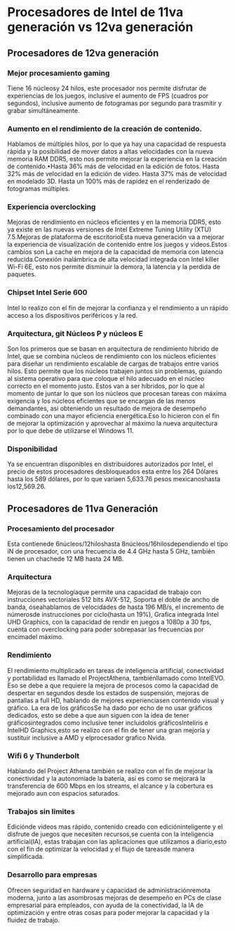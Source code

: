 # Procesadores de Intel de 11va generación vs 12va generación

## Procesadores de 12va generación

### Mejor procesamiento gaming
Tiene 16 núcleosy 24 hilos, este procesador nos permite disfrutar de experiencias de los juegos, inclusive el aumento de FPS (cuadros por segundos), inclusive aumento de fotogramas por segundo para trasmitir y grabar simultáneamente. 

### Aumento en el rendimiento de la creación de contenido.
Hablamos de múltiples hilos, por lo que ya hay una capacidad de respuesta  rápida  y  la  posibilidad  de  mover  datos  a  altas velocidades con la nueva memoria RAM DDR5, esto nos permite mejorar la experiencia en la creación de contenido.•Hasta 36% más de velocidad en la edición de fotos. Hasta 32% más de velocidad en la edición de video. Hasta 37% más de velocidad en modelado 3D. Hasta un 100% más de rapidez en el renderizado de fotogramas múltiples.

### Experiencia overclocking
Mejoras de rendimiento en núcleos eficientes y en la memoria DDR5, esto  ya  existe  en las  nuevas  versiones de  Intel  Extreme Tuning Utility (XTU) 7.5.Mejoras de plataforma de escritorioEsta nueva generación va a mejorar la experiencia de visualización de contenido entre los juegos y videos.Estos cambios son La cache en mejora de la capacidad de memoria con latencia reducida.Conexión inalámbrica de alta velocidad integrada con Intel killer Wi-Fi 6E, esto nos permite disminuir la demora, la latencia y la perdida de paquetes.

### Chipset Intel Serie 600
Intel lo realizo con el fin de mejorar la confianza y el rendimiento a un rápido acceso a los dispositivos periféricos y la red.

### Arquitectura, git Núcleos P y núcleos E
Son  los  primeros  que  se  basan  en arquitectura  de  rendimiento hibrido de Intel, que se combina núcleos de rendimiento con los núcleos eficientes para diseñar un rendimiento escalable de cargas de  trabajos  entre  varios  hilos.  Esto  permite  que  los  núcleos trabajen juntos sin problemas, guiando al sistema operativo para que coloque el hilo adecuado en el núcleo correcto en el momento justo. Estos van a ser híbridos, por lo que al momento de juntar lo que son los  núcleos  que  procesan  tareas  con  máxima  exigencia  y  los núcleos eficientes que se encargan de las menos demandantes, asi obteniendo un resultado de mejora de desempeño combinado con una mayor eficiencia energética.Eso lo hicieron con el fin de mejorar la optimización y aprovechar al máximo la nueva arquitectura por lo que debe de utilizarse el Windows 11.

### Disponibilidad
Ya  se  encuentran  disponibles  en  distribuidores  autorizados  por Intel, el precio de estos procesadores desbloqueados esta entre los 264 Dólares hasta los 589 dólares, por lo que varíaen 5,633.76 pesos mexicanoshasta los12,569.26.

## Procesadores de 11va Generación

### Procesamiento del procesador
Esta  contienede  6núcleos/12hiloshasta  8núcleos/16hilosdependiendo el tipo iN de procesador, con una frecuencia de 4.4 GHz hasta 5 GHz, también tienen un chachede 12 MB hasta 24 MB.

### Arquitectura
Mejoras de la tecnologíaque permite una capacidad de trabajo con instrucciones vectoriales 512 bits AVX-512, Soporta el doble de ancho de banda, óseahablamos de velocidades de hasta 196 MB/s, el incremento de númerosde instrucciones por ciclo(hasta un 19%), Grafica integrada Intel UHD Graphics, con la capacidad de rendir en juegos a 1080p a 30 fps, cuenta con overclocking para poder sobrepasar las frecuencias por encimadel máximo.

### Rendimiento
El rendimiento multiplicado en tareas de inteligencia artificial, conectividad y portabilidad es llamado el ProjectAthena, tambiénllamado como IntelEVO. Eso se debe a que requiere la mejora de procesos como la capacidad de despertar en segundos desde los estados de suspensión, mejoras de  pantallas  a  full  HD,  hablando  de mejores  experienciasen contenido visual y gráfico. La era de los gráficosSe ha dado por echo de no usar gráficos dedicados, esto se debe a que  aun  siguen  con  la  idea  de  tener gráficosintegrados  como inclusive  tener incluidolos gráficosInteliris  e IntelHD Graphics,esto se realizo con el fin de tener una gran mejoría y sustituir inclusive a AMD y elprocesador grafico Nvida.

### Wifi 6 y Thunderbolt
Hablando del Project Athena también se realizo con el fin de mejorar la  conectividad  y  la autonomíade  la batería, así es  como  se mejorará la transferencia de 600 Mbps en los streams, el alcance y la cobertura es mejorado aun con espacios saturados.

### Trabajos sin limites
Ediciónde  videos  mas rápido,  contenido  creado  con edicióninteligente  y  el  disfrute  de  juegos que  necesiten  recursos,se cuenta con la inteligencia artificial(IA), estas trabajan con las aplicaciones que utilizamos a diario,esto con el fin de optimizar la velocidad y el flujo de tareasde manera simplificada. 

### Desarrollo para empresas
Ofrecen seguridad en hardware y capacidad de administraciónremota moderna,  junto  a  las  asombrosas  mejoras  de  desempeño en PCs  de clase empresarial para empleados, con ayuda de la conectividad, la IA  de optimización y  entre  otras  cosas para  poder  mejorar  la capacidad y la fluidez de trabajo.
